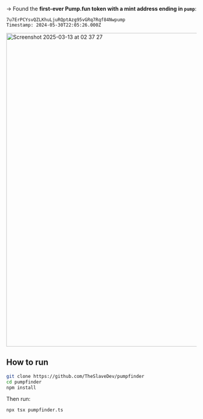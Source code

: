 → Found the **first-ever Pump.fun token with a mint address ending in `pump`**:  
```
7u7ErPCYsvQZLKhuLjuRQptAzg95vGRq7Rqf84Nwpump  
Timestamp: 2024-05-30T22:05:26.000Z
```

<img width="831" alt="Screenshot 2025-03-13 at 02 37 27" src="https://github.com/user-attachments/assets/0aec2086-9d4b-481f-8070-8d87b4517970" />



## How to run

```bash
git clone https://github.com/TheSlaveDev/pumpfinder
cd pumpfinder
npm install
```

Then run:

```bash
npx tsx pumpfinder.ts
```
